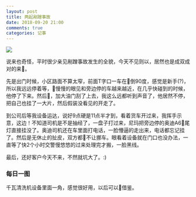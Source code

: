 ```yaml
---
layout: post
title: 两起剐蹭事故
date: 2018-09-20 21:00
comments: true
categories: 记事
---
```


![](http://pic.ashliu.com/20180920001.jpg
)


说来也奇怪，平时很少亲见剐蹭事故发生的全貌，今天不见则以，居然也是成双成对的来。

先是出门时候，小区路面不算太窄，前面T字口一车在倒90度，感觉是新手(?)，所以我远远停着等，慢慢的眼见和旁边停的车越来越近，在几乎快碰到的时候，他停了下来。然后，加大油门刮了上去，我这么远都听到声音了，他居然不停，把自己也挂了一大片，然后假装没看见的开走了。


到公司后等我设备运达，说好9点硬是11点半才到，看着货车开过来，我挥手示意，这边！不知道司机是不是抽经了，一盘子打过来，尼玛把旁边停的奥迪A6尾灯直接挂没了。奥迪司机还在车里面打电话，一脸懵逼的走出来，电话都忘记挂了。然后是无休止的扯皮，双方都不让挪车。眼看着设备就在门口也没办法，一直等了快2个小时交警慢悠悠的过来处理完才搬，一脸黑线。


最后，还好客户今天不来，不然就坑大了。:)


### 每日一图

千瓦清洗机设备里面一角，感觉很好用，以后可以借鉴。
